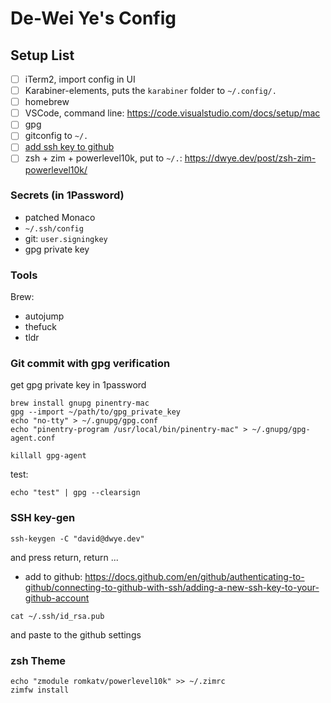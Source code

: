 # De-Wei Ye's Config

## Setup List

- [ ] iTerm2, import config in UI
- [ ] Karabiner-elements, puts the `karabiner` folder to `~/.config/.`
- [ ] homebrew
- [ ] VSCode, command line: https://code.visualstudio.com/docs/setup/mac
- [ ] gpg
- [ ] gitconfig to `~/.`
- [ ] [add ssh key to github](#ssh-key-gen)
- [ ] zsh + zim + powerlevel10k, put to  `~/.`: https://dwye.dev/post/zsh-zim-powerlevel10k/

### Secrets (in 1Password)

- patched Monaco
- `~/.ssh/config`
- git: `user.signingkey`
- gpg private key

### Tools

Brew:

- autojump
- thefuck
- tldr

### Git commit with gpg verification

get gpg private key in 1password

```
brew install gnupg pinentry-mac
gpg --import ~/path/to/gpg_private_key
echo "no-tty" > ~/.gnupg/gpg.conf
echo "pinentry-program /usr/local/bin/pinentry-mac" > ~/.gnupg/gpg-agent.conf

killall gpg-agent
```

test:

```
echo "test" | gpg --clearsign
```

### SSH key-gen

```
ssh-keygen -C "david@dwye.dev"
```

and press return, return ...

- add to github: https://docs.github.com/en/github/authenticating-to-github/connecting-to-github-with-ssh/adding-a-new-ssh-key-to-your-github-account

```
cat ~/.ssh/id_rsa.pub
```

and paste to the github settings

### zsh Theme

```
echo "zmodule romkatv/powerlevel10k" >> ~/.zimrc
zimfw install
```
